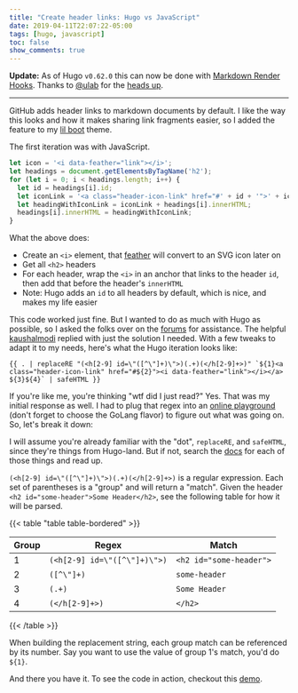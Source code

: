 ```yaml
---
title: "Create header links: Hugo vs JavaScript"
date: 2019-04-11T22:07:22-05:00
tags: [hugo, javascript]
toc: false
show_comments: true
---
```


**Update:** As of Hugo `v0.62.0` this can now be done with [Markdown Render Hooks](https://gohugo.io/getting-started/configuration-markup/#heading-link-example). Thanks to [@ulab](https://github.com/ulab) for the [heads up](https://github.com/zwbetz-gh/zwbetz/issues/1).

---

GitHub adds header links to markdown documents by default. I like the way this looks and how it makes sharing link fragments easier, so I added the feature to my [lil boot](https://github.com/zwbetz-gh/lil-boot-hugo-theme) theme.

The first iteration was with JavaScript.

```js
let icon = '<i data-feather="link"></i>';
let headings = document.getElementsByTagName('h2');
for (let i = 0; i < headings.length; i++) {
  let id = headings[i].id;
  let iconLink = '<a class="header-icon-link" href="#' + id + '">' + icon + '</a> ';
  let headingWithIconLink = iconLink + headings[i].innerHTML;
  headings[i].innerHTML = headingWithIconLink;
}
```

What the above does:

- Create an `<i>` element, that [feather](https://feathericons.com/) will convert to an SVG icon later on
- Get all `<h2>` headers
- For each header, wrap the `<i>` in an anchor that links to the header `id`, then add that before the header's `innerHTML`
- Note: Hugo adds an `id` to all headers by default, which is nice, and makes my life easier

This code worked just fine. But I wanted to do as much with Hugo as possible, so I asked the folks over on the [forums](https://discourse.gohugo.io/t/put-a-header-link-before-all-h2-elements/17966) for assistance. The helpful [kaushalmodi](https://discourse.gohugo.io/u/kaushalmodi) replied with just the solution I needed. With a few tweaks to adapt it to my needs, here's what the Hugo iteration looks like:

```
{{ . | replaceRE "(<h[2-9] id=\"([^\"]+)\">)(.+)(</h[2-9]+>)" `${1}<a class="header-icon-link" href="#${2}"><i data-feather="link"></i></a> ${3}${4}` | safeHTML }}
```

If you're like me, you're thinking "wtf did I just read?" Yes. That was my initial response as well. I had to plug that regex into an [online playground](https://regex101.com/) (don't forget to choose the GoLang flavor) to figure out what was going on. So, let's break it down:

I will assume you're already familiar with the "dot", `replaceRE`, and `safeHTML`, since they're things from Hugo-land. But if not, search the [docs](https://gohugo.io/documentation/) for each of those things and read up. 

`(<h[2-9] id=\"([^\"]+)\">)(.+)(</h[2-9]+>)` is a regular expression. Each set of parentheses is a "group" and will return a "match". Given the header `<h2 id="some-header">Some Header</h2>`, see the following table for how it will be parsed. 

{{< table "table table-bordered" >}}

| Group | Regex                       | Match                   |
| ----- | --------------------------- | ----------------------- |
| 1     | `(<h[2-9] id=\"([^\"]+)\">)` | `<h2 id="some-header">` |
| 2     | `([^\"]+)`                  | `some-header`           |
| 3     | `(.+)`                      | `Some Header`           |
| 4     | `(</h[2-9]+>)`              | `</h2>`                 |

{{< /table >}}

When building the replacement string, each group match can be referenced by its number. Say you want to use the value of group 1's match, you'd do `${1}`. 

And there you have it. To see the code in action, checkout this [demo](https://lil-boot-hugo-theme.netlify.com/hugo-template-primer/). 

